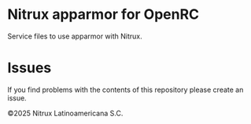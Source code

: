 # Nitrux apparmor for OpenRC

Service files to use apparmor with Nitrux.

# Issues
If you find problems with the contents of this repository please create an issue.

©2025 Nitrux Latinoamericana S.C.

